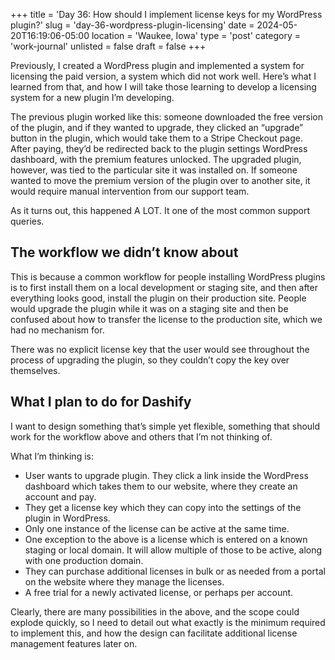 +++
title = 'Day 36: How should I implement license keys for my WordPress plugin?'
slug = 'day-36-wordpress-plugin-licensing'
date = 2024-05-20T16:19:06-05:00
location = 'Waukee, Iowa'
type = 'post'
category = 'work-journal'
unlisted = false
draft = false
+++

Previously, I created a WordPress plugin and implemented a system for licensing the paid version, a system which did not work well. Here’s what I learned from that, and how I will take those learning to develop a licensing system for a new plugin I’m developing.

The previous plugin worked like this: someone downloaded the free version of the plugin, and if they wanted to upgrade, they clicked an “upgrade” button in the plugin, which would take them to a Stripe Checkout page. After paying, they’d be redirected back to the plugin settings WordPress dashboard, with the premium features unlocked. The upgraded plugin, however, was tied to the particular site it was installed on. If someone wanted to move the premium version of the plugin over to another site, it would require manual intervention from our support team.

As it turns out, this happened A LOT. It one of the most common support queries.

## The workflow we didn’t know about

This is because a common workflow for people installing WordPress plugins is to first install them on a local development or staging site, and then after everything looks good, install the plugin on their production site. People would upgrade the plugin while it was on a staging site and then be confused about how to transfer the license to the production site, which we had no mechanism for.

There was no explicit license key that the user would see throughout the process of upgrading the plugin, so they couldn’t copy the key over themselves.

## What I plan to do for Dashify

I want to design something that’s simple yet flexible, something that should work for the workflow above and others that I’m not thinking of.

What I’m thinking is:

- User wants to upgrade plugin. They click a link inside the WordPress dashboard which takes them to our website, where they create an account and pay.
- They get a license key which they can copy into the settings of the plugin in WordPress.
- Only one instance of the license can be active at the same time.
- One exception to the above is a license which is entered on a known staging or local domain. It will allow multiple of those to be active, along with one production domain.
- They can purchase additional licenses in bulk or as needed from a portal on the website where they manage the licenses.
- A free trial for a newly activated license, or perhaps per account.

Clearly, there are many possibilities in the above, and the scope could explode quickly, so I need to detail out what exactly is the minimum required to implement this, and how the design can facilitate additional license management features later on.
